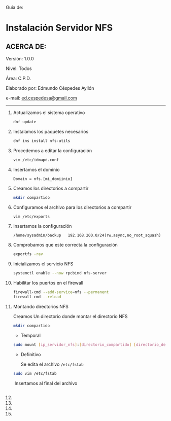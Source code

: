 Guía de:

# Instalación Servidor NFS

## ACERCA DE:

Versión: 1.0.0

Nivel: Todos

Área: C.P.D.

Elaborado por: Edmundo Céspedes Ayllón

e-mail: [ed.cespedesa@gmail.com](ed.cespedesa@gmail.com)

---

1. Actualizamos el sistema operativo

   ```bash
   dnf update
   ```

2. Instalamos los paquetes necesarios

   ```bash
   dnf ins install nfs-utils
   ```

3. Procedemos a editar la configuración

   ```bash
   vim /etc/idmapd.conf
   ```

4. Insertamos el dominio

   ```
   Domain = nfs.[mi_domiinio]
   ```

5. Creamos los directorios a compartir

   ```bash
   mkdir compartido
   ```

6. Configuramos el archivo para los directorios a compartir

   ```bash
   vim /etc/exports
   ```

7. Insertamos la configuración

   ```
   /home/sysadmin/backup   192.168.200.0/24(rw,async,no_root_squash)
   ```

8. Comprobamos que este correcta la configuración

   ```bash
   exportfs -rav
   ```

9. Inicializamos el servicio NFS

   ```bash
   systemctl enable --now rpcbind nfs-server
   ```

10. Habilitar los puertos en el firewall

    ```bash
    firewall-cmd --add-service=nfs --permanent
    firewall-cmd --reload
    ```

11. Montando directorios NFS

    Creamos Un directorio donde montar el directorio NFS

    ```bash
    mkdir compartido
    ```

    - Temporal

    ```bash
    sudo mount [ip_servidor_nfs]:[directorio_compartido] [directorio_destino]
    ```

    - Definitivo

      Se edita el archivo `/etc/fstab`

    ```bash
    sudo vim /etc/fstab
    ```

    ​	Insertamos al final del archivo

    ```
    
    ```

12. 

13. 

14. 

15. 

